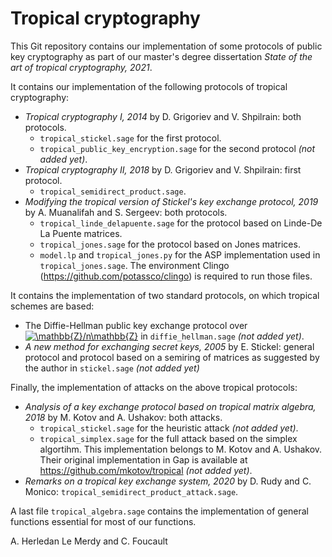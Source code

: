 # Tropical cryptography

This Git repository contains our implementation of some protocols of public key cryptography as part of our master's degree dissertation *State of the art of tropical cryptography, 2021*.

It contains our implementation of the following protocols of tropical cryptography:
- *Tropical cryptography I, 2014* by D. Grigoriev and V. Shpilrain: both protocols.
  - `tropical_stickel.sage` for the first protocol.
  - `tropical_public_key_encryption.sage` for the second protocol *(not added yet)*.
- *Tropical cryptography II, 2018* by D. Grigoriev and V. Shpilrain: first protocol.
  - `tropical_semidirect_product.sage`.
- *Modifying the tropical version of Stickel's key exchange protocol, 2019* by A. Muanalifah and S. Sergeev: both protocols.
  - `tropical_linde_delapuente.sage` for the protocol based on Linde-De La Puente matrices.
  - `tropical_jones.sage` for the protocol based on Jones matrices.
  - `model.lp` and `tropical_jones.py` for the ASP implementation used in `tropical_jones.sage`. The environment Clingo (https://github.com/potassco/clingo) is required to run those files.

It contains the implementation of two standard protocols, on which tropical schemes are based:
- The Diffie-Hellman public key exchange protocol over <a href="https://www.codecogs.com/eqnedit.php?latex=\mathbb{Z}/n\mathbb{Z}" target="_blank"><img src="https://latex.codecogs.com/gif.latex?\mathbb{Z}/n\mathbb{Z}" title="\mathbb{Z}/n\mathbb{Z}" /></a> in `diffie_hellman.sage` *(not added yet)*.
- *A new method for exchanging secret keys, 2005* by E. Stickel: general protocol and protocol based on a semiring of matrices as suggested by the author in `stickel.sage` *(not added yet)*

Finally, the implementation of attacks on the above tropical protocols:
- *Analysis of a key exchange protocol based on tropical matrix algebra, 2018* by M. Kotov and A. Ushakov: both attacks.
  - `tropical_stickel.sage` for the heuristic attack *(not added yet)*.
  - `tropical_simplex.sage` for the full attack based on the simplex algortihm. This implementation belongs to M. Kotov and A. Ushakov. Their original implementation in Gap is available at https://github.com/mkotov/tropical *(not added yet)*.
- *Remarks on a tropical key exchange system, 2020* by D. Rudy and C. Monico: `tropical_semidirect_product_attack.sage`.

A last file `tropical_algebra.sage` contains the implementation of general functions essential for most of our functions.


A. Herledan Le Merdy and C. Foucault
